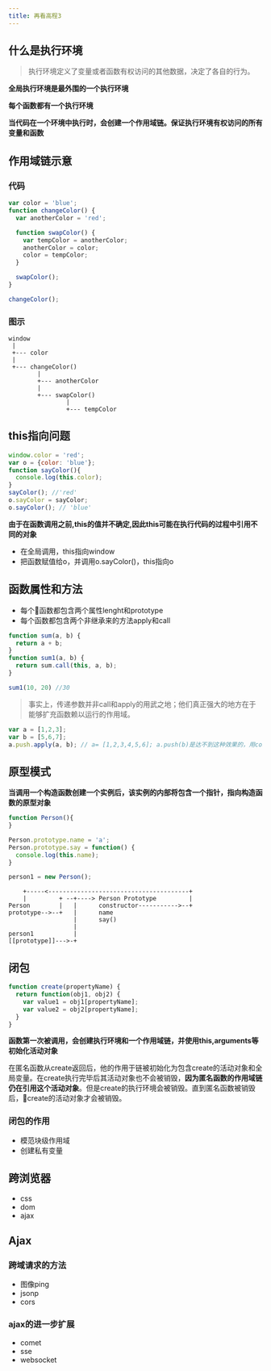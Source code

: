 ```yaml
---
title: 再看高程3
---
```


## 什么是执行环境

> 执行环境定义了变量或者函数有权访问的其他数据，决定了各自的行为。

__全局执行环境是最外围的一个执行环境__

__每个函数都有一个执行环境__

__当代码在一个环境中执行时，会创建一个作用域链。保证执行环境有权访问的所有变量和函数__

## 作用域链示意

### 代码

```js
var color = 'blue';
function changeColor() {
  var anotherColor = 'red';

  function swapColor() {
    var tempColor = anotherColor;
    anotherColor = color;
    color = tempColor;
  }

  swapColor();
}

changeColor();
```

### 图示

```
window
 |
 +--- color
 |
 +--- changeColor()
        |
        +--- anotherColor
        |
        +--- swapColor()
                |
                +--- tempColor
```     


## this指向问题

```js
window.color = 'red';
var o = {color: 'blue'};
function sayColor(){
  console.log(this.color);
}
sayColor(); //'red'
o.sayColor = sayColor;
o.sayColor(); // 'blue'
```

__由于在函数调用之前,this的值并不确定,因此this可能在执行代码的过程中引用不同的对象__

- 在全局调用，this指向window
- 把函数赋值给o，并调用o.sayColor()，this指向o

## 函数属性和方法

- 每个函数都包含两个属性lenght和prototype
- 每个函数都包含两个非继承来的方法apply和call

```js
function sum(a, b) {
  return a + b;
}
function sum1(a, b) {
  return sum.call(this, a, b);
}

sum1(10, 20) //30
```


> 事实上，传递参数并非call和apply的用武之地；他们真正强大的地方在于能够扩充函数赖以运行的作用域。

```js
var a = [1,2,3];
var b = [5,6,7];
a.push.apply(a, b); // a= [1,2,3,4,5,6]; a.push(b)是达不到这种效果的，用concat也不行
```
## 原型模式

__当调用一个构造函数创建一个实例后，该实例的内部将包含一个指针，指向构造函数的原型对象__

```js
function Person(){
}

Person.prototype.name = 'a';
Person.prototype.say = function() {
  console.log(this.name);
}

person1 = new Person();
```

```
    +-----<---------------------------------------+ 
    |         + --+----> Person Prototype         |
Person        |   |      constructor----------->--+
prototype-->--+   |      name
                  |      say()
                  |
person1           |
[[prototype]]--->-+
```

## 闭包

```javascript
function create(propertyName) {
  return function(obj1, obj2) {
    var value1 = obj1[propertyName];
    var value2 = obj2[propertyName];
  }
}
```
__函数第一次被调用，会创建执行环境和一个作用域链，并使用this,arguments等初始化活动对象__

在匿名函数从create返回后，他的作用于链被初始化为包含create的活动对象和全局变量。在create执行完毕后其活动对象也不会被销毁，__因为匿名函数的作用域链仍在引用这个活动对象__。但是create的执行环境会被销毁。直到匿名函数被销毁后，create的活动对象才会被销毁。

### 闭包的作用

- 模范块级作用域
- 创建私有变量

## 跨浏览器

- css
- dom
- ajax

## Ajax

### 跨域请求的方法
- 图像ping
- jsonp
- cors

### ajax的进一步扩展
- comet
- sse
- websocket


